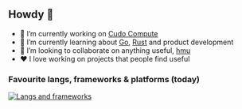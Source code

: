 ## Howdy 👋
- 🔭 I’m currently working on [Cudo Compute](https://www.cudocompute.com/)
- 🌱 I’m currently learning about [Go](https://go.dev/), [Rust](https://www.rust-lang.org/) and product development
- 👯 I’m looking to collaborate on anything useful, [hmu](mailto:chris@saganic.co.uk)
- ❤️ I love working on projects that people find useful

### Favourite langs, frameworks & platforms (today)

[![Langs and frameworks](https://skillicons.dev/icons?i=vue,nuxt,react,next,tailwind,ts,go,postgres,redis,vercel,aws,gcp)](https://github.com/Saganic)


<!--
**Saganic/Saganic** is a ✨ _special_ ✨ repository because its `README.md` (this file) appears on your GitHub profile.

Here are some ideas to get you started:

- 🔭 I’m currently working on ...
- 🌱 I’m currently learning ...
- 👯 I’m looking to collaborate on ...
- 🤔 I’m looking for help with ...
- 💬 Ask me about ...
- 📫 How to reach me: ...
- 😄 Pronouns: ...
- ⚡ Fun fact: ...
-->
